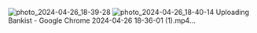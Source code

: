 


![photo_2024-04-26_18-39-28](https://github.com/AhmedHesham303/Banklist1/assets/168190809/9ff23ab1-6186-41e1-a816-9be46916c884)
![photo_2024-04-26_18-40-14](https://github.com/AhmedHesham303/Banklist1/assets/168190809/181647fe-b899-44a8-8d1d-3d43e5a282cd)
Uploading Bankist - Google Chrome 2024-04-26 18-36-01 (1).mp4…
